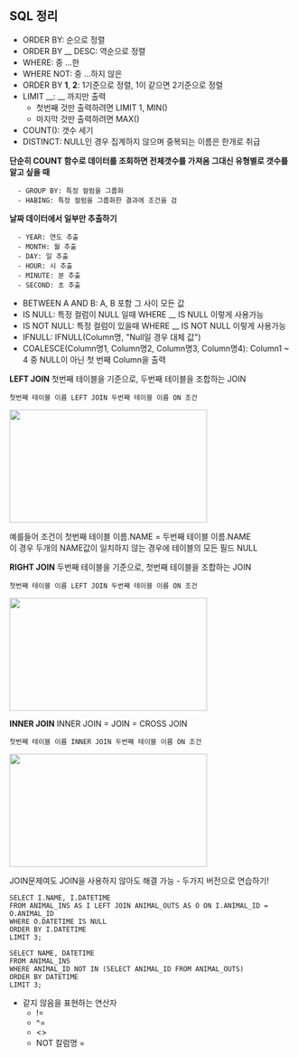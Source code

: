 ## SQL 정리
- ORDER BY: 순으로 정렬
- ORDER BY __ DESC: 역순으로 정렬 
- WHERE: 중 ...한
- WHERE NOT: 중 ...하지 않은
- ORDER BY __1__, __2__: 1기준으로 정렬, 1이 같으면 2기준으로 정렬
- LIMIT __: __ 까지만 출력
  - 첫번째 것만 출력하려면 LIMIT 1, MIN()
  - 마지막 것만 출력하려면 MAX()
- COUNT(): 갯수 세기
- DISTINCT: NULL인 경우 집계하지 않으며 중복되는 이름은 한개로 취급

<b>단순히 COUNT 함수로 데이터를 조회하면 전체갯수를 가져옴 그대신 유형별로 갯수를 알고 싶을 때</b>
```
  - GROUP BY: 특정 컬럼을 그룹화
  - HABING: 특정 컬럼을 그룹화한 결과에 조건을 검 
```  
<b>날짜 데이터에서 일부만 추출하기</b>
```
  - YEAR: 연도 추출
  - MONTH: 월 추출
  - DAY: 일 추출
  - HOUR: 시 추출
  - MINUTE: 분 추출
  - SECOND: 초 추출
```
- BETWEEN A AND B: A, B 포함 그 사이 모든 값
- IS NULL: 특정 컬럼이 NULL 일때 WHERE __ IS NULL 이렇게 사용가능
- IS NOT NULL: 특정 컬럼이 있을때 WHERE __ IS NOT NULL 이렇게 사용가능
- IFNULL: IFNULL(Column명, "Null일 경우 대체 값")
- COALESCE(Column명1, Column명2, Column명3, Column명4): Column1 ~ 4 중 NULL이 아닌 첫 번째 Column을 출력

<b>LEFT JOIN</b>
첫번째 테이블을 기준으로, 두번째 테이블을 조합하는 JOIN
```
첫번째 테이블 이름 LEFT JOIN 두번째 테이블 이름 ON 조건
```
<img src="https://user-images.githubusercontent.com/60960130/151730186-b215aa6b-c830-4335-bb07-9381ca62354a.png" width="350" height="200"/>

예를들어 조건이 첫번째 테이블 이름.NAME = 두번째 테이블 이름.NAME <br />
이 경우 두개의 NAME값이 일치하지 않는 경우에 테이블의 모든 필드 NULL

<b>RIGHT JOIN</b>
두번째 테이블을 기준으로, 첫번째 테이블을 조합하는 JOIN
```
첫번째 테이블 이름 LEFT JOIN 두번째 테이블 이름 ON 조건
```
<img src="https://user-images.githubusercontent.com/60960130/151759606-72c1582d-e56b-4646-9e87-4820233c25f9.png" width="350" height="200"/>

<b>INNER JOIN</b>
INNER JOIN = JOIN = CROSS JOIN
```
첫번째 테이블 이름 INNER JOIN 두번째 테이블 이름 ON 조건
```
<img src="https://user-images.githubusercontent.com/60960130/151760791-ab0b3dd5-851a-45eb-8322-ea7dc623cdf5.png" width="350" height="200"/>

JOIN문제여도 JOIN을 사용하지 않아도 해결 가능 - 두가지 버전으로 연습하기!
```
SELECT I.NAME, I.DATETIME
FROM ANIMAL_INS AS I LEFT JOIN ANIMAL_OUTS AS O ON I.ANIMAL_ID = O.ANIMAL_ID
WHERE O.DATETIME IS NULL
ORDER BY I.DATETIME
LIMIT 3;

SELECT NAME, DATETIME
FROM ANIMAL_INS
WHERE ANIMAL_ID NOT IN (SELECT ANIMAL_ID FROM ANIMAL_OUTS)
ORDER BY DATETIME
LIMIT 3;

```
- 같지 않음을 표현하는 연산자
  - !=
  - ^=
  - <>
  - NOT 칼럼명 = 
